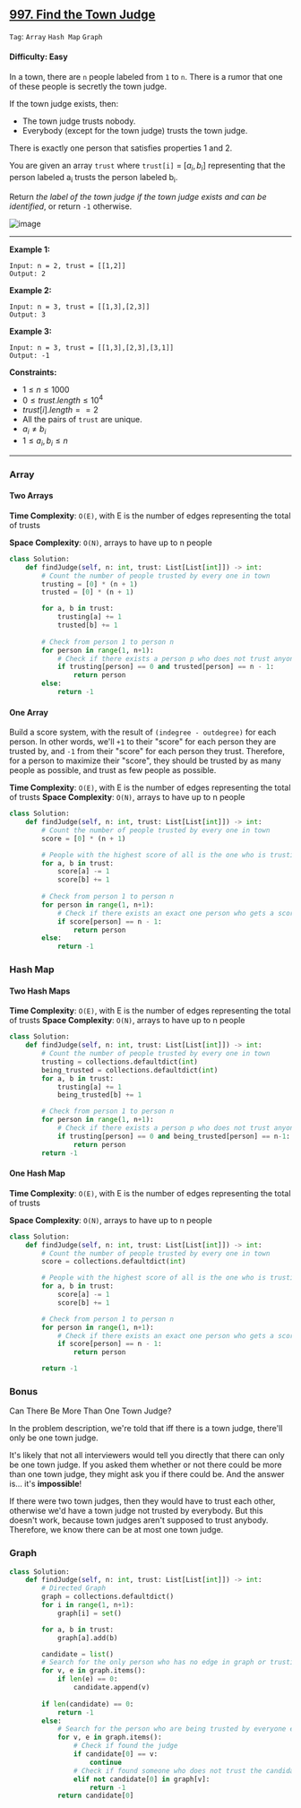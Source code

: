 ## [997. Find the Town Judge](https://leetcode.com/problems/find-the-town-judge)

```Tag```: ```Array``` ```Hash Map``` ```Graph```

#### Difficulty: Easy

In a town, there are ```n``` people labeled from ```1``` to ```n```. There is a rumor that one of these people is secretly the town judge.

If the town judge exists, then:

- The town judge trusts nobody.
- Everybody (except for the town judge) trusts the town judge.

There is exactly one person that satisfies properties 1 and 2.

You are given an array ```trust``` where ```trust[i]``` = $[a_i , b_i]$ representing that the person labeled a<sub>i</sub> trusts the person labeled b<sub>i</sub>.

Return _the label of the town judge if the town judge exists and can be identified_, or return ```-1``` otherwise.

![image](https://github.com/quananhle/Python/assets/35042430/62464300-03ab-469e-ad3f-7995772bebaf)

---

__Example 1:__
```
Input: n = 2, trust = [[1,2]]
Output: 2
```

__Example 2:__
```
Input: n = 3, trust = [[1,3],[2,3]]
Output: 3
```

__Example 3:__
```
Input: n = 3, trust = [[1,3],[2,3],[3,1]]
Output: -1
```

__Constraints:__

- $1 \le n \le 1000$
- $0 \le trust.length \le 10^4$
- $trust[i].length == 2$
- All the pairs of ```trust``` are unique.
- $a_i \neq b_i$
- $1 \le a_i, b_i \le n$

---

### Array

#### Two Arrays

__Time Complexity__: ```O(E)```, with E is the number of edges representing the total of trusts

__Space Complexity__: ```O(N)```, arrays to have up to n people

```Python
class Solution:
    def findJudge(self, n: int, trust: List[List[int]]) -> int:
        # Count the number of people trusted by every one in town
        trusting = [0] * (n + 1)
        trusted = [0] * (n + 1)

        for a, b in trust:
            trusting[a] += 1
            trusted[b] += 1
            
        # Check from person 1 to person n
        for person in range(1, n+1):
            # Check if there exists a person p who does not trust anyone and trusted by n - 1 people
            if trusting[person] == 0 and trusted[person] == n - 1:
                return person
        else:
            return -1
```

#### One Array

Build a score system, with the result of ```(indegree - outdegree)``` for each person. In other words, we'll ```+1``` to their "score" for each person they are trusted by, and ```-1``` from their "score" for each person they trust. Therefore, for a person to maximize their "score", they should be trusted by as many people as possible, and trust as few people as possible.

__Time Complexity__: ```O(E)```, with E is the number of edges representing the total of trusts
__Space Complexity__: ```O(N)```, arrays to have up to n people

```Python
class Solution:
    def findJudge(self, n: int, trust: List[List[int]]) -> int:
        # Count the number of people trusted by every one in town
        score = [0] * (n + 1)

        # People with the highest score of all is the one who is trusting nobody and being trusted by everyone except himself 
        for a, b in trust:
            score[a] -= 1
            score[b] += 1
        
        # Check from person 1 to person n
        for person in range(1, n+1):
            # Check if there exists an exact one person who gets a scores of n - 1
            if score[person] == n - 1:
                return person
        else:
            return -1
```

### Hash Map

#### Two Hash Maps

__Time Complexity__: ```O(E)```, with E is the number of edges representing the total of trusts
__Space Complexity__: ```O(N)```, arrays to have up to n people

```Python
class Solution:
    def findJudge(self, n: int, trust: List[List[int]]) -> int:
        # Count the number of people trusted by every one in town
        trusting = collections.defaultdict(int)
        being_trusted = collections.defaultdict(int)
        for a, b in trust:
            trusting[a] += 1
            being_trusted[b] += 1

        # Check from person 1 to person n
        for person in range(1, n+1):
            # Check if there exists a person p who does not trust anyone and trusted by everyone
            if trusting[person] == 0 and being_trusted[person] == n-1:
                return person
        return -1
```

#### One Hash Map

__Time Complexity__: ```O(E)```, with E is the number of edges representing the total of trusts

__Space Complexity__: ```O(N)```, arrays to have up to n people

```Python
class Solution:
    def findJudge(self, n: int, trust: List[List[int]]) -> int:
        # Count the number of people trusted by every one in town
        score = collections.defaultdict(int)

        # People with the highest score of all is the one who is trusting nobody and being trusted by everyone except himself 
        for a, b in trust:
            score[a] -= 1
            score[b] += 1

        # Check from person 1 to person n
        for person in range(1, n+1):
            # Check if there exists an exact one person who gets a scores of n - 1
            if score[person] == n - 1:
                return person

        return -1
```

### Bonus

Can There Be More Than One Town Judge?

In the problem description, we're told that iff there is a town judge, there'll only be one town judge.

It's likely that not all interviewers would tell you directly that there can only be one town judge. If you asked them whether or not there could be more than one town judge, they might ask you if there could be. And the answer is... it's __impossible__!

If there were two town judges, then they would have to trust each other, otherwise we'd have a town judge not trusted by everybody. But this doesn't work, because town judges aren't supposed to trust anybody. Therefore, we know there can be at most one town judge.

### Graph

```Python
class Solution:
    def findJudge(self, n: int, trust: List[List[int]]) -> int:
        # Directed Graph
        graph = collections.defaultdict()
        for i in range(1, n+1):
            graph[i] = set()

        for a, b in trust:
            graph[a].add(b)

        candidate = list()
        # Search for the only person who has no edge in graph or trusting nobody. It is impossible to have two judges
        for v, e in graph.items():
            if len(e) == 0:
                candidate.append(v)
        
        if len(candidate) == 0:                
            return -1
        else:
            # Search for the person who are being trusted by everyone except himself
            for v, e in graph.items():
                # Check if found the judge
                if candidate[0] == v:
                    continue
                # Check if found someone who does not trust the candidate
                elif not candidate[0] in graph[v]:
                    return -1 
            return candidate[0]
```

